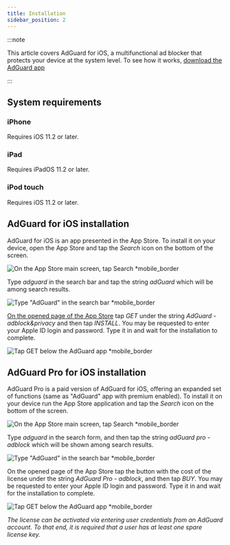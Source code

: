 ```yaml
---
title: Installation
sidebar_position: 2
---
```


:::note

This article covers AdGuard for iOS, a multifunctional ad blocker that protects your device at the system level. To see how it works, [download the AdGuard app](https://adguard.com/download.html?auto=true)

:::

## System requirements

### iPhone

Requires iOS 11.2 or later.

### iPad

Requires iPadOS 11.2 or later.

### iPod touch

Requires iOS 11.2 or later.

## AdGuard for iOS installation

AdGuard for iOS is an app presented in the App Store. To install it on your device, open the App Store and tap the _Search_ icon on the bottom of the screen.

![On the App Store main screen, tap Search *mobile_border](https://cdn.adtidy.org/public/Adguard/kb/installation/iOS/en/1.png)

Type _adguard_ in the search bar and tap the string _adGuard_ which will be among search results.

![Type "AdGuard" in the search bar *mobile_border](https://cdn.adtidy.org/public/Adguard/kb/installation/iOS/en/2.png)

[On the opened page of the App Store](https://adguard.com/download.html?auto=1) tap _GET_ under the string _AdGuard - adblock&privacy_ and then tap _INSTALL_. You may be requested to enter your Apple ID login and password. Type it in and wait for the installation to complete.

![Tap GET below the AdGuard app *mobile_border](https://cdn.adtidy.org/public/Adguard/kb/installation/iOS/en/3.png)

## AdGuard Pro for iOS installation

AdGuard Pro is a paid version of AdGuard for iOS, offering an expanded set of functions (same as "AdGuard" app with premium enabled). To install it on your device run the App Store application and tap the _Search_ icon on the bottom of the screen.

![On the App Store main screen, tap Search *mobile_border](https://cdn.adtidy.org/public/Adguard/kb/installation/iOS/en/1.png)

Type _adguard_ in the search form, and then tap the string _adGuard pro - adblock_ which will be shown among search results.

![Type "AdGuard" in the search bar *mobile_border](https://cdn.adtidy.org/public/Adguard/kb/installation/iOS/en/2.png)

On the opened page of the App Store tap the button with the cost of the license under the string _AdGuard Pro - adblock_, and then tap _BUY_. You may be requested to enter your Apple ID login and password. Type it in and wait for the installation to complete.

![Tap GET below the AdGuard app *mobile_border](https://cdn.adtidy.org/public/Adguard/kb/installation/iOS/en/3.png)

*The license can be activated via entering user credentials from an AdGuard account. To that end, it is required that a user has at least one spare license key.*